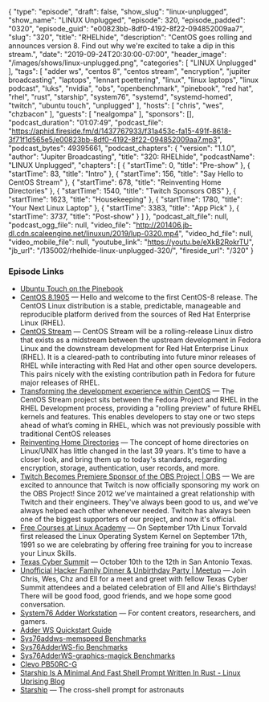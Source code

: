 {
  "type": "episode",
  "draft": false,
  "show_slug": "linux-unplugged",
  "show_name": "LINUX Unplugged",
  "episode": 320,
  "episode_padded": "0320",
  "episode_guid": "e00823bb-8df0-4192-8f22-094852009aa7",
  "slug": "320",
  "title": "RHELhide",
  "description": "CentOS goes rolling and announces version 8. Find out why we're excited to take a dip in this stream.",
  "date": "2019-09-24T20:30:00-07:00",
  "header_image": "/images/shows/linux-unplugged.png",
  "categories": [
    "LINUX Unplugged"
  ],
  "tags": [
    "adder ws",
    "centos 8",
    "centos stream",
    "encryption",
    "jupiter broadcasting",
    "laptops",
    "lennart poettering",
    "linux",
    "linux laptops",
    "linux podcast",
    "luks",
    "nvidia",
    "obs",
    "openbenchmark",
    "pinebook",
    "red hat",
    "rhel",
    "rust",
    "starship",
    "system76",
    "systemd",
    "systemd-homed",
    "twitch",
    "ubuntu touch",
    "unplugged"
  ],
  "hosts": [
    "chris",
    "wes",
    "chzbacon"
  ],
  "guests": [
    "nealgompa"
  ],
  "sponsors": [],
  "podcast_duration": "01:07:49",
  "podcast_file": "https://aphid.fireside.fm/d/1437767933/f31a453c-fa15-491f-8618-3f71f1d565e5/e00823bb-8df0-4192-8f22-094852009aa7.mp3",
  "podcast_bytes": 49395661,
  "podcast_chapters": {
    "version": "1.1.0",
    "author": "Jupiter Broadcasting",
    "title": "320: RHELhide",
    "podcastName": "LINUX Unplugged",
    "chapters": [
      {
        "startTime": 0,
        "title": "Pre-show"
      },
      {
        "startTime": 83,
        "title": "Intro"
      },
      {
        "startTime": 156,
        "title": "Say Hello to CentOS Stream"
      },
      {
        "startTime": 678,
        "title": "Reinventing Home Directories"
      },
      {
        "startTime": 1540,
        "title": "Twitch Sponsors OBS"
      },
      {
        "startTime": 1623,
        "title": "Housekeeping"
      },
      {
        "startTime": 1780,
        "title": "Your Next Linux Laptop"
      },
      {
        "startTime": 3383,
        "title": "App Pick"
      },
      {
        "startTime": 3737,
        "title": "Post-show"
      }
    ]
  },
  "podcast_alt_file": null,
  "podcast_ogg_file": null,
  "video_file": "http://201406.jb-dl.cdn.scaleengine.net/linuxun/2019/lup-0320.mp4",
  "video_hd_file": null,
  "video_mobile_file": null,
  "youtube_link": "https://youtu.be/eXkB2RokrTU",
  "jb_url": "/135002/rhelhide-linux-unplugged-320/",
  "fireside_url": "/320"
}


### Episode Links

  * [Ubuntu Touch on the Pinebook](https://twitter.com/NeoTheThird/status/1176429244651585537?s=20 "Ubuntu Touch on the Pinebook")
  * [CentOS 8.1905](https://wiki.centos.org/Manuals/ReleaseNotes/CentOS8.1905 "CentOS 8.1905") — Hello and welcome to the first CentOS-8 release. The CentOS Linux distribution is a stable, predictable, manageable and reproducible platform derived from the sources of Red Hat Enterprise Linux (RHEL).
  * [CentOS Stream](https://wiki.centos.org/Manuals/ReleaseNotes/CentOSStream#head-d7420bfe84e1b43150d63693bb1e001f0bd0e8f8 "CentOS Stream") — CentOS Stream will be a rolling-release Linux distro that exists as a midstream between the upstream development in Fedora Linux and the downstream development for Red Hat Enterprise Linux (RHEL). It is a cleared-path to contributing into future minor releases of RHEL while interacting with Red Hat and other open source developers. This pairs nicely with the existing contribution path in Fedora for future major releases of RHEL. 
  * [Transforming the development experience within CentOS](https://www.redhat.com/en/blog/transforming-development-experience-within-centos "Transforming the development experience within CentOS") — The CentOS Stream project sits between the Fedora Project and RHEL in the RHEL Development process, providing a "rolling preview" of future RHEL kernels and features. This enables developers to stay one or two steps ahead of what’s coming in RHEL, which was not previously possible with traditional CentOS releases
  * [Reinventing Home Directories](https://media.ccc.de/v/ASG2019-164-reinventing-home-directories "Reinventing Home Directories") — The concept of home directories on Linux/UNIX has little changed in the last 39 years. It's time to have a closer look, and bring them up to today's standards, regarding encryption, storage, authentication, user records, and more. 
  * [Twitch Becomes Premiere Sponsor of the OBS Project | OBS](https://obsproject.com/blog/twitch-becomes-premiere-sponsor-of-the-obs-project "Twitch Becomes Premiere Sponsor of the OBS Project | OBS") — We are excited to announce that Twitch is now officially sponsoring my work on the OBS Project! Since 2012 we've maintained a great relationship with Twitch and their engineers. They've always been good to us, and we've always helped each other whenever needed. Twitch has always been one of the biggest supporters of our project, and now it's official. 
  * [Free Courses at Linux Academy](https://linuxacademy.com/blog/uncategorized/free-courses-at-linux-academy-september-2019/ "Free Courses at Linux Academy") — On September 17th Linux Torvald first released the Linux Operating System Kernel on September 17th, 1991 so we are celebrating by offering free training for you to increase your Linux Skills. 
  * [Texas Cyber Summit](https://www.texascybersummit.org/ "Texas Cyber Summit") — October 10th to the 12th in San Antonio Texas.
  * [Unofficial Hacker Family Dinner & Unbirthday Party | Meetup](https://www.meetup.com/jupiterbroadcasting/events/262984590/ "Unofficial Hacker Family Dinner & Unbirthday Party | Meetup") — Join Chris, Wes, Chz and Ell for a meet and greet with fellow Texas Cyber Summit attendees and a belated celebration of Ell and Allie's Birthdays! There will be good food, good friends, and we hope some good conversation. 
  * [System76 Adder Workstation](https://system76.com/laptops/adder "System76 Adder Workstation") — For content creators, researchers, and gamers.
  * [Adder WS Quickstart Guide](https://system76.com/guides/addw1 "Adder WS Quickstart Guide")
  * [Sys76addws-memspeed Benchmarks](https://openbenchmarking.org/result/1909245-AS-SYS76ADDW57 "Sys76addws-memspeed Benchmarks")
  * [Sys76AdderWS-fio Benchmarks](https://openbenchmarking.org/result/1909242-AS-SYS76ADDE01 "Sys76AdderWS-fio Benchmarks")
  * [Sys76AdderWS-graphics-magick Benchmarks](https://openbenchmarking.org/result/1909244-AS-SYS76ADDE94 "Sys76AdderWS-graphics-magick Benchmarks")
  * [Clevo PB50RC-G](https://www.clevo.com.tw/clevo_prodetail.asp?id=1180&lang=en "Clevo PB50RC-G")
  * [Starship Is A Minimal And Fast Shell Prompt Written In Rust - Linux Uprising Blog](https://www.linuxuprising.com/2019/09/starship-is-minimal-and-fast-shell.html "Starship Is A Minimal And Fast Shell Prompt Written In Rust - Linux Uprising Blog")
  * [Starship](https://starship.rs/#%F0%9F%8D%AC-features "Starship") — The cross-shell prompt for astronauts 


